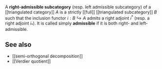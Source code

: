 A **right-admissible subcategory** (resp. left admissible subcategory) of a [[triangulated category]] $A$ is a strictly [[full]] [[triangulated subcategory]] $B$ such that the inclusion functor $i : B \hookrightarrow A$ admits a right adjoint $i^*$ (resp. a right adjoint $i_*$).  It is called simply **admissible** if it is both right- and left-admissible.

## See also

* [[semi-orthogonal decomposition]]
* [[Verdier quotient]]